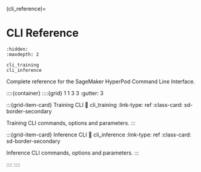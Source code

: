 (cli_reference)=

# CLI Reference

```{toctree}
:hidden:
:maxdepth: 2

cli_training
cli_inference
```

Complete reference for the SageMaker HyperPod Command Line Interface.

::::{container}
::::{grid} 1 1 3 3
:gutter: 3

:::{grid-item-card} Training CLI
:link: cli_training
:link-type: ref
:class-card: sd-border-secondary

Training CLI commands, options and parameters.
:::

:::{grid-item-card} Inference CLI
:link: cli_inference
:link-type: ref
:class-card: sd-border-secondary

Inference CLI commands, options and parameters.
:::

::::
::::